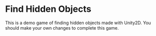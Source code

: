 # Find Hidden Objects
This is a demo game of finding hidden objects made with Unity2D. You should make your own changes to complete this game.

